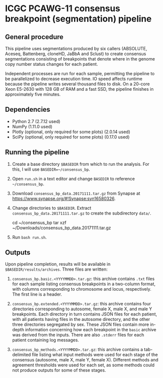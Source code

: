 ICGC PCAWG-11 consensus breakpoint (segmentation) pipeline
==========================================================

General procedure
-----------------
This pipeline uses segmentations produced by six callers (ABSOLUTE, Aceseq,
Battenberg, cloneHD, JaBbA and Sclust) to create consensus segmentations
consisting of breakpoints that denote where in the genome copy number status
changes for each patient.

Independent processes are run for each sample, permitting the pipeline to be
parallelized to decrease execution time. IO speed affects runtime because the
pipeline writes several thousand files to disk. On a 20-core Xeon E5-2630 with
128 GB of RAM and a fast SSD, the pipeline finishes in approximately five
minutes.

Dependencies
------------
* Python 2.7 (2.7.12 used)
* NumPy (1.11.0 used)
* Plotly (optional, only required for some plots) (2.0.14 used)
* SciPy (optional, only required for some plots) (0.17.0 used)

Running the pipeline
--------------------
1. Create a base directory `$BASEDIR` from which to run the analysis. For this, I will use `BASEDIR=~/consensus_bp`.

2. Open `run.sh` in a text editor and change `BASEDIR` to reference `~/consensus_bp`.

3. Download `consensus_bp_data.20171111.tar.gz` from Synapse at https://www.synapse.org/#!Synapse:syn16580326.

4. Change directories to `$BASEDIR`. Extract `consensus_bp_data.20171111.tar.gz` to create the subdirectory `data/`.

    cd ~/consensus_bp
    tar xzf ~/Downloads/consensus_bp_data.20171111.tar.gz


5. Run `bash run.sh`.

Outputs
-------
Upon pipeline completion, results will be available in
`$BASEDIR/results/archives`. Three files are written:

1. `consensus_bp.basic.<YYYYMMDD>.tar.gz`: this archive contains `.txt` files
   for each sample listing consensus breakpoints in a two-column format, with
   columns corresponding to chromosome and locus, respectively. The first line
   is a header.

2. `consensus_bp.extended.<YYYYMMDD>.tar.gz`: this archive contains four
   directories corresponding to autosome, female X, male X, and male Y
   breakpoints. Each directory in turn contains JSON files for each patient,
   with all patients having files in the autosome directory, and the other
   three directories segregated by sex. These JSON files contain more in-depth
   information concerning how each breakpoint in the `basic` archive was
   derived from the inputs. There are also `.stderr` files for each patient
   containing log messages.

3. `consensus_bp_methods.<YYYYMMDD>.tar.gz`: this archive contains a
   tab-delimited file listing what input methods were used for each stage of
   the consensus (autosome, male X, male Y, female X). Different methods and
   agreement thresholds were used for each set, as some methods could not
   produce outputs for some of these stages.
